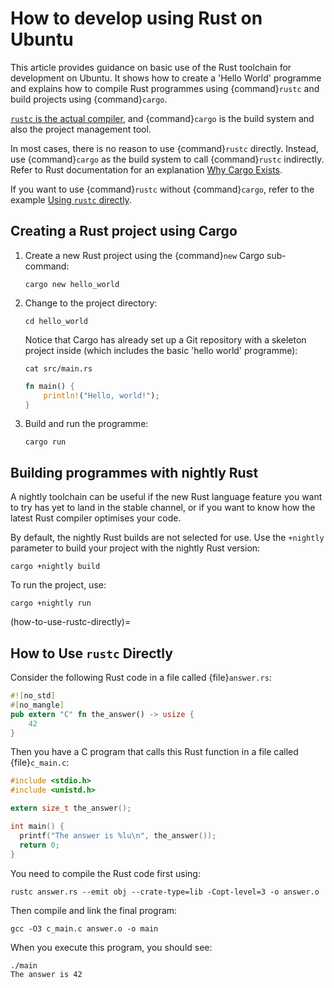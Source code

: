 # How to develop using Rust on Ubuntu

This article provides guidance on basic use of the Rust toolchain for development on Ubuntu. It shows how to create a 'Hello World' programme and explains how to compile Rust programmes using {command}`rustc` and build projects using {command}`cargo`.

[`rustc` is the actual compiler](https://doc.rust-lang.org/rustc/index.html), and {command}`cargo` is the build system and also the project management tool.

In most cases, there is no reason to use {command}`rustc` directly. Instead, use {command}`cargo` as the build system to call {command}`rustc` indirectly. Refer to Rust documentation for an explanation [Why Cargo Exists](https://doc.rust-lang.org/stable/cargo/guide/why-cargo-exists.html).

If you want to use {command}`rustc` without {command}`cargo`, refer to the example [Using `rustc` directly](#how-to-use-rustc-directly).

## Creating a Rust project using Cargo

1. Create a new Rust project using the {command}`new` Cargo sub-command:

    ```none
    cargo new hello_world
    ```

2. Change to the project directory:

    ```none
    cd hello_world
    ```

    Notice that Cargo has already set up a Git repository with a skeleton project inside (which includes the basic 'hello world' programme):

    ```none
    cat src/main.rs
    ```

    ```rust
    fn main() {
        println!("Hello, world!");
    }
    ```

3. Build and run the programme:

    ```none
    cargo run
    ```


## Building programmes with nightly Rust

A nightly toolchain can be useful if the new Rust language feature you want to try has yet to land in the stable channel, or if you want to know how the latest Rust compiler optimises your code.

By default, the nightly Rust builds are not selected for use. Use the `+nightly` parameter to build your project with the nightly Rust version:

```none
cargo +nightly build
```

To run the project, use:

```none
cargo +nightly run
```

(how-to-use-rustc-directly)=
## How to Use `rustc` Directly

Consider the following Rust code in a file called {file}`answer.rs`:

```rust
#![no_std]
#[no_mangle]
pub extern "C" fn the_answer() -> usize {
    42
}
```

Then you have a C program that calls this Rust function in a file called {file}`c_main.c`:

```c
#include <stdio.h>
#include <unistd.h>

extern size_t the_answer();

int main() {
  printf("The answer is %lu\n", the_answer());
  return 0;
}
```

You need to compile the Rust code first using:

```none
rustc answer.rs --emit obj --crate-type=lib -Copt-level=3 -o answer.o
```

Then compile and link the final program:

```none
gcc -O3 c_main.c answer.o -o main
```

When you execute this program, you should see:

```none
./main
The answer is 42
```
